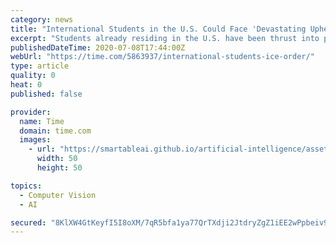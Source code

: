 ```yaml
---
category: news
title: "International Students in the U.S. Could Face 'Devastating Upheaval' in Wake of ICE Guidance for Foreign Students to Leave if Schools Are Online-Only"
excerpt: "Students already residing in the U.S. have been thrust into panic and uncertainty. “We’ve uprooted our entire lives to be here,” Justine says. She asked for her full name to be withheld because of fears about her immigration status."
publishedDateTime: 2020-07-08T17:44:00Z
webUrl: "https://time.com/5863937/international-students-ice-order/"
type: article
quality: 0
heat: 0
published: false

provider:
  name: Time
  domain: time.com
  images:
    - url: "https://smartableai.github.io/artificial-intelligence/assets/images/organizations/time.com-50x50.jpg"
      width: 50
      height: 50

topics:
  - Computer Vision
  - AI

secured: "8KlXW4GtKeyfI5I8oXM/7qR5bfa1ya77QrTXdji2JtdryZgZ1iEE2wPpbeiv9HE1HODJgg/HQH0RStutJMFRYctgzCSV0coGIWv9ZW9wV2alqHbd403gN0rh4OC+WLMBVPzSHPY3UbMy2Xq0/5xJnQQn9E1PdKk4HjUgqT8/lLZcA+3ulWyUWLXJvHJb7iXTJE0e2GfPXVRtWISyQ3zcP49z594dsyRaYv7Ihvo8O37b0lLskIZPYVlu4SSUbGY/9Mmm/5IxGenx/oMO7H9Mw0ZMudJBcAkdEWEz+qd/VK8cG/8EZ2hScqaWC0Tbrj8Ho3KmKxhC7qTvIUrUWann9Q==;Uduxl33OxnCTKKX9o6+o3A=="
---
```


